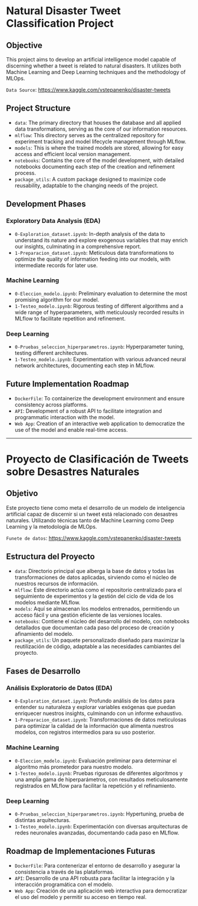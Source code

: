 # Natural Disaster Tweet Classification Project

## Objective

This project aims to develop an artificial intelligence model capable of discerning whether a tweet is related to natural disasters. It utilizes both Machine Learning and Deep Learning techniques and the methodology of MLOps.

`Data Source`: https://www.kaggle.com/vstepanenko/disaster-tweets
    
## Project Structure

- `data`: The primary directory that houses the database and all applied data transformations, serving as the core of our information resources.
- `mlflow`: This directory serves as the centralized repository for experiment tracking and model lifecycle management through MLflow.
- `models`: This is where the trained models are stored, allowing for easy access and efficient local version management.
- `notebooks`: Contains the core of the model development, with detailed notebooks documenting each step of the creation and refinement process.
- `package_utils`: A custom package designed to maximize code reusability, adaptable to the changing needs of the project.

## Development Phases

### Exploratory Data Analysis (EDA)

- `0-Exploration_dataset.ipynb`: In-depth analysis of the data to understand its nature and explore exogenous variables that may enrich our insights, culminating in a comprehensive report.
- `1-Preparacion_dataset.ipynb`: Meticulous data transformations to optimize the quality of information feeding into our models, with intermediate records for later use.

### Machine Learning

- `0-Eleccion_modelo.ipynb`: Preliminary evaluation to determine the most promising algorithm for our model.
- `1-Testeo_modelo.ipynb`: Rigorous testing of different algorithms and a wide range of hyperparameters, with meticulously recorded results in MLflow to facilitate repetition and refinement.

### Deep Learning
- `0-Pruebas_seleccion_hiperparametros.ipynb`: Hyperparameter tuning, testing different architectures.
- `1-Testeo_modelo.ipynb`: Experimentation with various advanced neural network architectures, documenting each step in MLflow.

## Future Implementation Roadmap

- `DockerFile`: To containerize the development environment and ensure consistency across platforms.
- `API`: Development of a robust API to facilitate integration and programmatic interaction with the model.
- `Web App`: Creation of an interactive web application to democratize the use of the model and enable real-time access.


-----------------------------------------------------------------------------------------------------------------------------------------------------------------------------------------------------------------------------------------------------------------------------------------------------------------
# Proyecto de Clasificación de Tweets sobre Desastres Naturales

## Objetivo

Este proyecto tiene como meta el desarrollo de un modelo de inteligencia artificial capaz de discernir si un tweet está relacionado con desastres naturales. Utilizando técnicas tanto de Machine Learning como Deep Learning y la metodología de MLOps.

`Funete de datos`: https://www.kaggle.com/vstepanenko/disaster-tweets
    
## Estructura del Proyecto

- `data`: Directorio principal que alberga la base de datos y todas las transformaciones de datos aplicadas, sirviendo como el núcleo de nuestros recursos de información.
- `mlflow`: Este directorio actúa como el repositorio centralizado para el seguimiento de experimentos y la gestión del ciclo de vida de los modelos mediante MLflow.
- `models`: Aquí se almacenan los modelos entrenados, permitiendo un acceso fácil y una gestión eficiente de las versiones locales.
- `notebooks`: Contiene el núcleo del desarrollo del modelo, con notebooks detallados que documentan cada paso del proceso de creación y afinamiento del modelo.
- `package_utils`: Un paquete personalizado diseñado para maximizar la reutilización de código, adaptable a las necesidades cambiantes del proyecto.

## Fases de Desarrollo

### Análisis Exploratorio de Datos (EDA)

- `0-Exploration_dataset.ipynb`: Profundo análisis de los datos para entender su naturaleza y explorar variables exógenas que puedan enriquecer nuestros insights, culminando con un informe exhaustivo.
- `1-Preparacion_dataset.ipynb`: Transformaciones de datos meticulosas para optimizar la calidad de la información que alimenta nuestros modelos, con registros intermedios para su uso posterior.

### Machine Learning

- `0-Eleccion_modelo.ipynb`: Evaluación preliminar para determinar el algoritmo más prometedor para nuestro modelo.
- `1-Testeo_modelo.ipynb`: Pruebas rigurosas de diferentes algoritmos y una amplia gama de hiperparámetros, con resultados meticulosamente registrados en MLflow para facilitar la repetición y el refinamiento.

### Deep Learning

- `0-Pruebas_seleccion_hiperparametros.ipynb`: Hypertuning, prueba de distintas arquitecturas.
- `1-Testeo_modelo.ipynb`: Experimentación con diversas arquitecturas de redes neuronales avanzadas, documentando cada paso en MLflow.
  
## Roadmap de Implementaciones Futuras

- `DockerFile`: Para contenerizar el entorno de desarrollo y asegurar la consistencia a través de las plataformas.
- `API`: Desarrollo de una API robusta para facilitar la integración y la interacción programática con el modelo.
- `Web App`: Creación de una aplicación web interactiva para democratizar el uso del modelo y permitir su acceso en tiempo real.

